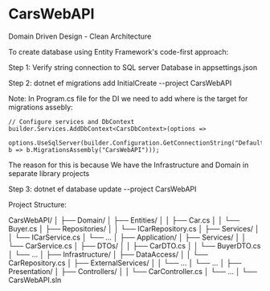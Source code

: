 # CarsWebAPI

Domain Driven Design - Clean Architecture


To create database using Entity Framework's code-first approach:

Step 1: Verify string connection to SQL server Database in appsettings.json

Step 2: dotnet ef migrations add InitialCreate --project CarsWebAPI 

  Note: 
    In Program.cs file for the DI we need to add where is the target for migrations assebly:
    
    // Configure services and DbContext
    builder.Services.AddDbContext<CarsDbContext>(options =>
        options.UseSqlServer(builder.Configuration.GetConnectionString("DefaultConnection"), b => b.MigrationsAssembly("CarsWebAPI")));
    
  The reason for this is because We have the Infrastructure and Domain in separate library projects


Step 3: dotnet ef database update --project CarsWebAPI


Project Structure:

CarsWebAPI/
│
├── Domain/
│   ├── Entities/
│   │   ├── Car.cs
│   │   └── Buyer.cs
│   ├── Repositories/
│   │   └── ICarRepository.cs
│   ├── Services/
│   │   └── ICarService.cs
│   └── ...
│
├── Application/
│   ├── Services/
│   │   └── CarService.cs
│   ├── DTOs/
│   │   ├── CarDTO.cs
│   │   └── BuyerDTO.cs
│   └── ...
│
├── Infrastructure/
│   ├── DataAccess/
│   │   └── CarRepository.cs
│   ├── ExternalServices/
│   │   └── ...
│   └── ...
│
├── Presentation/
│   ├── Controllers/
│   │   └── CarController.cs
│   └── ...
│
└── CarsWebAPI.sln
